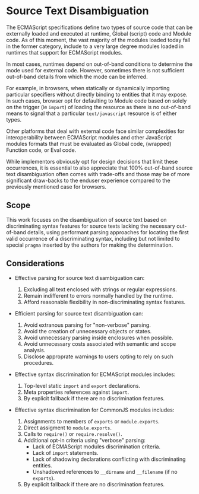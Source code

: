 ﻿# Source Text Disambiguation

The ECMAScript specifications define two types of source code that can be externally loaded and executed at runtime, Global (script) code and Module code. As of this moment, the vast majority of the modules loaded today fall in the former category, include to a very large degree modules loaded in runtimes that support for ECMAScript modules.

In most cases, runtimes depend on out-of-band conditions to determine the mode used for external code. However, sometimes there is not sufficient out-of-band details from which the mode can be inferred.

For example, in browsers, when statically or dynamically importing particular specifiers without directly binding to entities that it may expose. In such cases, browser opt for defaulting to Module code based on solely on the trigger (ie `import`) of loading the resource as there is no out-of-band means to signal that a particular `text/javascript` resource is of either types.

Other platforms that deal with external code face similar complexities for interoperability between ECMAScript modules and other JavaScript modules formats that must be evaluated as Global code, (wrapped) Function code, or Eval code.

While implementors obviously opt for design decisions that limit these occurrences, it is essential to also appreciate that 100% out-of-band source text disambiguation often comes with trade-offs and those may be of more significant draw-backs to the enduser experience compared to the previously mentioned case for browsers.

## Scope

This work focuses on the disambiguation of source text based on discriminating syntax features for source texts lacking the necessary out-of-band details, using performant parsing approaches for locating the first valid occurrence of a discriminating syntax, including but not limited to special `pragma` inserted by the authors for making the determination.

## Considerations

- Effective parsing for source text disambiguation can:

  1. Excluding all text enclosed with strings or regular expressions.
  2. Remain indifferent to errors normally handled by the runtime.
  3. Afford reasonable flexibility in non-discriminating syntax features.

- Efficient parsing for source text disambiguation can:

  1. Avoid extranous parsing for "non-verbose" parsing.
  2. Avoid the creation of unnecessary objects or states.
  3. Avoid unnecessary parsing inside enclosures when possible.
  4. Avoid unnecessary costs associated with semantic and scope analysis.
  5. Disclose approprate warnings to users opting to rely on such procedures.

- Effective syntax discrimination for ECMAScript modules includes:

  1. Top-level static `import` and `export` declarations.
  2. Meta properties references against `import`.
  3. By explicit fallback if there are no discrimination features.

- Effective syntax discrimination for CommonJS modules includes:

  1. Assignments to members of `exports` or `module.exports`.
  2. Direct assigment to `module.exports`.
  3. Calls to `require()` or `require.resolve()`.
  4. Additional opt-in criteria using "verbose" parsing:
     - Lack of ECMAScript modules discrimination criteria.
     - Lack of `import` statements.
     - Lack of shadowing declarations conflicting with discriminating entities.
     - Unshadowed references to `__dirname` and `__filename` (if no `exports`).
  5. By explicit fallback if there are no discrimination features.
